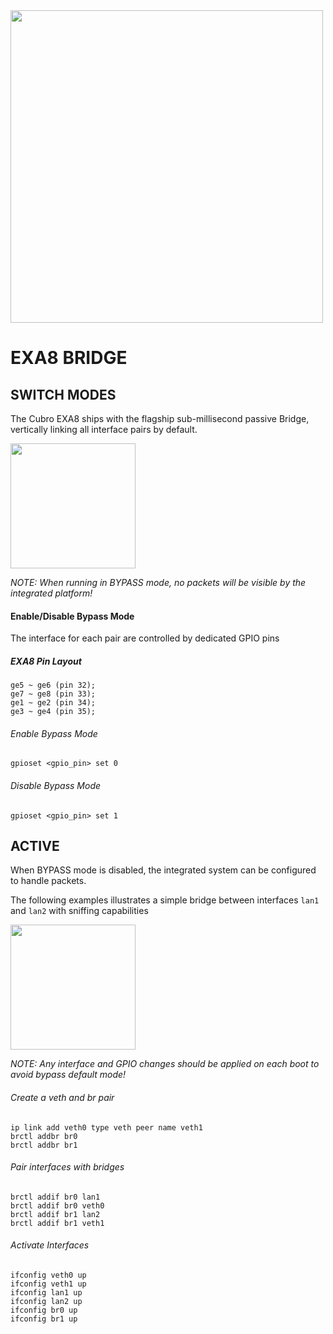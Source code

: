 <img src="http://cubro.org/images/EXA8_Banner.jpg" width=500>


# EXA8 BRIDGE

## SWITCH MODES
The Cubro EXA8 ships with the flagship sub-millisecond passive Bridge, vertically linking all interface pairs by default.

<img src=https://user-images.githubusercontent.com/1423657/54088515-010b9080-435f-11e9-910c-260e65002608.png width=200>

*NOTE: When running in BYPASS mode, no packets will be visible by the integrated platform!*


#### Enable/Disable Bypass Mode
The interface for each pair are controlled by dedicated GPIO pins

##### EXA8 Pin Layout
```
ge5 ~ ge6 (pin 32);
ge7 ~ ge8 (pin 33);
ge1 ~ ge2 (pin 34);
ge3 ~ ge4 (pin 35);
```

###### Enable Bypass Mode
```
gpioset <gpio_pin> set 0
```

###### Disable Bypass Mode
```
gpioset <gpio_pin> set 1
```


## ACTIVE
When BYPASS mode is disabled, the integrated system can be configured to handle packets.

The following examples illustrates a simple bridge between interfaces `lan1` and `lan2` with sniffing capabilities

<img src=https://user-images.githubusercontent.com/1423657/54088541-56e03880-435f-11e9-9a7b-2722fc14c293.png width=200>

*NOTE: Any interface and GPIO changes should be applied on each boot to avoid bypass default mode!* 

###### Create a veth and br pair
```
ip link add veth0 type veth peer name veth1
brctl addbr br0
brctl addbr br1
```

###### Pair interfaces with bridges
```
brctl addif br0 lan1
brctl addif br0 veth0
brctl addif br1 lan2
brctl addif br1 veth1
```
###### Activate Interfaces
```
ifconfig veth0 up
ifconfig veth1 up
ifconfig lan1 up
ifconfig lan2 up
ifconfig br0 up
ifconfig br1 up
```
